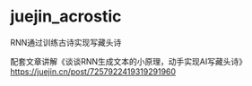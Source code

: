 # juejin_acrostic
RNN通过训练古诗实现写藏头诗

配套文章讲解《谈谈RNN生成文本的小原理，动手实现AI写藏头诗》
https://juejin.cn/post/7257922419319291960
